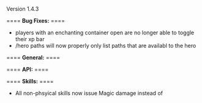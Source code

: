 Version 1.4.3

==== **Bug Fixes:** ====

* players with an enchanting container open are no longer able to toggle their xp bar
* /hero paths will now properly only list paths that are availabl to the hero

==== **General:** ====


==== **API:** ====


==== **Skills:** ====

* All non-phsyical skills now issue Magic damage instead of 